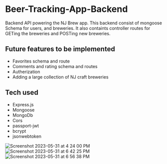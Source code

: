 # Beer-Tracking-App-Backend

Backend API powering the NJ Brew app. This backend consist of mongoose Schema for users, and breweries. It also containts controller routes for GETing the breweries and POSTing new breweries. 

## Future features to be implemented

* Favorites schema and route
* Comments and rating schema and routes
* Autherization 
* Adding a large collection of NJ craft breweries

## Tech used

* Express.js
* Mongoose
* MongoDb
* Cors
* passport-jwt
* bcrypt
* jsonwebtoken

![Screenshot 2023-05-31 at 4 24 00 PM](https://github.com/Signal-flow12/NJBrew-App-Backend/assets/122571827/1550c301-78aa-475a-9c57-138aa7cfebdb)
![Screenshot 2023-05-31 at 6 42 25 PM](https://github.com/Signal-flow12/NJBrew-App-Backend/assets/122571827/d70d1b9f-aef5-4d4b-9763-b1e04909a6ba)
![Screenshot 2023-05-31 at 6 56 38 PM](https://github.com/Signal-flow12/NJBrew-App-Backend/assets/122571827/a8f23168-ccc3-4c4e-a283-6b5e27e6cd2c)
